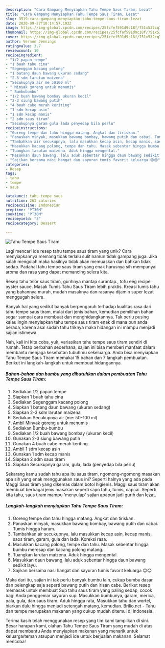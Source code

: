 ```yaml
---
description: "Cara Gampang Menyiapkan Tahu Tempe Saus Tiram, Lezat"
title: "Cara Gampang Menyiapkan Tahu Tempe Saus Tiram, Lezat"
slug: 3519-cara-gampang-menyiapkan-tahu-tempe-saus-tiram-lezat
date: 2020-09-27T10:14:57.193Z
image: https://img-global.cpcdn.com/recipes/25fcfef591d9c18f/751x532cq70/tahu-tempe-saus-tiram-foto-resep-utama.jpg
thumbnail: https://img-global.cpcdn.com/recipes/25fcfef591d9c18f/751x532cq70/tahu-tempe-saus-tiram-foto-resep-utama.jpg
cover: https://img-global.cpcdn.com/recipes/25fcfef591d9c18f/751x532cq70/tahu-tempe-saus-tiram-foto-resep-utama.jpg
author: Vernon Jennings
ratingvalue: 3.7
reviewcount: 10
recipeingredient:
- "1/2 papan tempe"
- "1 buah tahu cina"
- "Segenggam kacang polong"
- "1 batang daun bawang ukuran sedang"
- "2-3 sdm larutan maizena"
- "Secukupnya air me 50100 ml"
- " Minyak goreng untuk menumis"
- " Bumbubumbu"
- "1/2 buah bawang bombay ukuran kecil"
- "2-3 siung bawang putih"
- "4 buah cabe merah keriting"
- "1 sdm kecap asin"
- "1 sdm kecap manis"
- "2 sdm saus tiram"
- "Secukupnya garam gula lada penyedap bila perlu"
recipeinstructions:
- "Goreng tempe dan tahu hingga matang. Angkat dan tiriskan."
- "Panaskan minyak, masukkan bawang bombay, bawang putih dan cabai. Tumis hingga harum."
- "Tambahkan air secukupnya, lalu masukkan kecap asin, kecap manis, saos tiram, garam, gula dan lada. Koreksi rasa."
- "Masukkan kacang polong, tempe dan tahu. Masak sebentar hingga bumbu meresap dan kacang polong matang."
- "Tuangkan larutan maizena. Aduk hingga mengental."
- "Masukkan daun bawang, lalu aduk sebentar hingga daun bawang sedikit layu."
- "Sajikan bersama nasi hangat dan sayuran tumis favorit keluarga 😊😊"
categories:
- Resep
tags:
- tahu
- tempe
- saus

katakunci: tahu tempe saus 
nutrition: 263 calories
recipecuisine: Indonesian
preptime: "PT36M"
cooktime: "PT30M"
recipeyield: "3"
recipecategory: Dessert

---
```



![Tahu Tempe Saus Tiram](https://img-global.cpcdn.com/recipes/25fcfef591d9c18f/751x532cq70/tahu-tempe-saus-tiram-foto-resep-utama.jpg)

Lagi mencari ide resep tahu tempe saus tiram yang unik? Cara menyiapkannya memang tidak terlalu sulit namun tidak gampang juga. Jika salah mengolah maka hasilnya tidak akan memuaskan dan bahkan tidak sedap. Padahal tahu tempe saus tiram yang enak harusnya sih mempunyai aroma dan rasa yang dapat memancing selera kita.

Resep tahu telor saus tiram, gurihnya mantap surantap., tofu eeg recipe oyster sauce. Masak Tumis Tahu Saus Tiram lebih praktis. Kreasi tumis tahu yang bahannya murah, mudah masaknya dan rasanya dijamin super lezat menggugah selera.

Banyak hal yang sedikit banyak berpengaruh terhadap kualitas rasa dari tahu tempe saus tiram, mulai dari jenis bahan, kemudian pemilihan bahan segar sampai cara membuat dan menghidangkannya. Tak perlu pusing kalau ingin menyiapkan tahu tempe saus tiram enak di mana pun anda berada, karena asal sudah tahu triknya maka hidangan ini mampu menjadi sajian istimewa.


Nah, kali ini kita coba, yuk, variasikan tahu tempe saus tiram sendiri di rumah. Tetap berbahan sederhana, sajian ini bisa memberi manfaat dalam membantu menjaga kesehatan tubuhmu sekeluarga. Anda bisa menyiapkan Tahu Tempe Saus Tiram memakai 15 bahan dan 7 langkah pembuatan. Berikut ini langkah-langkah untuk membuat hidangannya.

<!--inarticleads1-->

##### Bahan-bahan dan bumbu yang dibutuhkan dalam pembuatan Tahu Tempe Saus Tiram:

1. Sediakan 1/2 papan tempe
1. Siapkan 1 buah tahu cina
1. Sediakan Segenggam kacang polong
1. Siapkan 1 batang daun bawang (ukuran sedang)
1. Siapkan 2-3 sdm larutan maizena
1. Sediakan Secukupnya air (me: 50-100 ml)
1. Ambil  Minyak goreng untuk menumis
1. Sediakan  Bumbu-bumbu
1. Sediakan 1/2 buah bawang bombay (ukuran kecil)
1. Gunakan 2-3 siung bawang putih
1. Gunakan 4 buah cabe merah keriting
1. Ambil 1 sdm kecap asin
1. Gunakan 1 sdm kecap manis
1. Siapkan 2 sdm saus tiram
1. Siapkan Secukupnya garam, gula, lada (penyedap bila perlu)


Sekarang kamu sudah tahu apa itu saus tiram, ngomong-ngomong masakan apa sih yang enak menggunakan saus ini? Seperti halnya yang ada pada Maggi Saus tiram yang dikemas dalam botol higienis. Maggi saus tiram akan membuat berbagai jenis masakan seperti sapo tahu, tumis, capcai. Seperti kita tahu, saus tiram mampu &#39;menyulap&#39; sajian apapun jadi gurih dan lezat. 

<!--inarticleads2-->

##### Langkah-langkah menyiapkan Tahu Tempe Saus Tiram:

1. Goreng tempe dan tahu hingga matang. Angkat dan tiriskan.
1. Panaskan minyak, masukkan bawang bombay, bawang putih dan cabai. Tumis hingga harum.
1. Tambahkan air secukupnya, lalu masukkan kecap asin, kecap manis, saos tiram, garam, gula dan lada. Koreksi rasa.
1. Masukkan kacang polong, tempe dan tahu. Masak sebentar hingga bumbu meresap dan kacang polong matang.
1. Tuangkan larutan maizena. Aduk hingga mengental.
1. Masukkan daun bawang, lalu aduk sebentar hingga daun bawang sedikit layu.
1. Sajikan bersama nasi hangat dan sayuran tumis favorit keluarga 😊😊


Maka dari itu, sajian ini tak perlu banyak bumbu lain, cukup bumbu dasar dan pelengkap saja seperti bawang putih dan irisan cabe. Berikut resep memasak untuk membuat Sup tahu saus tiram yang paling sedap, cocok bagi Anda penggemar sayuran sup. Masukkan bumbunya, garam, merica, pala, gula, dan saus tiram. Aduk hingga rata, Masukkan tahu dan wortel, biarkan dulu hingga menjadi setengah matang, kemudian. Brilio.net - Tahu dan tempe merupakan makanan yang cukup mudah ditemui di Indonesia. 

Terima kasih telah menggunakan resep yang tim kami tampilkan di sini. Besar harapan kami, olahan Tahu Tempe Saus Tiram yang mudah di atas dapat membantu Anda menyiapkan makanan yang menarik untuk keluarga/teman ataupun menjadi ide untuk berjualan makanan. Selamat mencoba!

